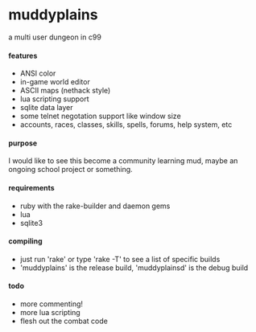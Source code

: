 muddyplains
===========

a multi user dungeon in c99

#### features
* ANSI color
* in-game world editor
* ASCII maps (nethack style)
* lua scripting support
* sqlite data layer
* some telnet negotation support like window size
* accounts, races, classes, skills, spells, forums, help system, etc

#### purpose
I would like to see this become a community learning mud, maybe an ongoing school project or something.

#### requirements
* ruby with the rake-builder and daemon gems
* lua
* sqlite3

#### compiling
* just run 'rake' or type 'rake -T' to see a list of specific builds
* 'muddyplains' is the release build, 'muddyplainsd' is the debug build

#### todo
* more commenting!
* more lua scripting
* flesh out the combat code

